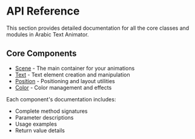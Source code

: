 # API Reference

This section provides detailed documentation for all the core classes and modules in Arabic Text Animator.

## Core Components

- [Scene](scene.md) - The main container for your animations
- [Text](text.md) - Text element creation and manipulation
- [Position](position.md) - Positioning and layout utilities
- [Color](color.md) - Color management and effects

Each component's documentation includes:
- Complete method signatures
- Parameter descriptions
- Usage examples
- Return value details